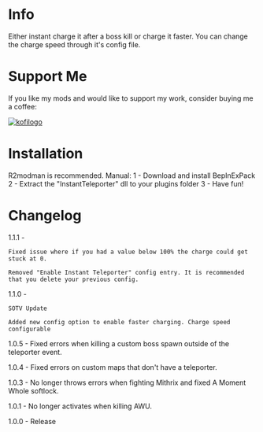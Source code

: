 # Info
Either instant charge it after a boss kill or charge it faster. 
You can change the charge speed through it's config file.

# Support Me
If you like my mods and would like to support my work, consider buying me a coffee:

[![kofilogo](https://cdn.discordapp.com/attachments/749076478146117733/939032751762460742/61e11149b3af2ee970bb8ead_Ko-fi_logo-p-250.png)](https://ko-fi.com/dragonskins)

# Installation
R2modman is recommended. 
Manual:
1 - Download and install BepInExPack
2 - Extract the "InstantTeleporter" dll to your plugins folder
3 - Have fun!

# Changelog
1.1.1 - 

	Fixed issue where if you had a value below 100% the charge could get stuck at 0.
	
	Removed "Enable Instant Teleporter" config entry. It is recommended that you delete your previous config.

1.1.0 - 

	SOTV Update
	
	Added new config option to enable faster charging. Charge speed configurable

1.0.5 - Fixed errors when killing a custom boss spawn outside of the teleporter event.

1.0.4 - Fixed errors on custom maps that don't have a teleporter.

1.0.3 - No longer throws errors when fighting Mithrix and fixed A Moment Whole softlock. 

1.0.1 - No longer activates when killing AWU.

1.0.0 - Release